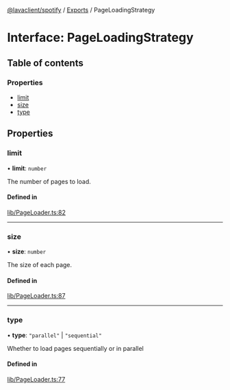 [@lavaclient/spotify](../README.md) / [Exports](../modules.md) / PageLoadingStrategy

# Interface: PageLoadingStrategy

## Table of contents

### Properties

- [limit](PageLoadingStrategy.md#limit)
- [size](PageLoadingStrategy.md#size)
- [type](PageLoadingStrategy.md#type)

## Properties

### limit

• **limit**: `number`

The number of pages to load.

#### Defined in

[lib/PageLoader.ts:82](https://github.com/lavaclient/plugins/blob/072af81/packages/spotify/src/lib/PageLoader.ts#L82)

___

### size

• **size**: `number`

The size of each page.

#### Defined in

[lib/PageLoader.ts:87](https://github.com/lavaclient/plugins/blob/072af81/packages/spotify/src/lib/PageLoader.ts#L87)

___

### type

• **type**: ``"parallel"`` \| ``"sequential"``

Whether to load pages sequentially or in parallel

#### Defined in

[lib/PageLoader.ts:77](https://github.com/lavaclient/plugins/blob/072af81/packages/spotify/src/lib/PageLoader.ts#L77)
